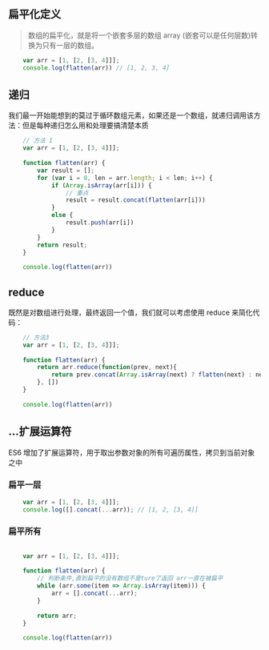 ## 扁平化定义
> 数组的扁平化，就是将一个嵌套多层的数组 array (嵌套可以是任何层数)转换为只有一层的数组。

```js
    var arr = [1, [2, [3, 4]]];
    console.log(flatten(arr)) // [1, 2, 3, 4]
```
## 递归

我们最一开始能想到的莫过于循环数组元素，如果还是一个数组，就递归调用该方法：但是每种递归怎么用和处理要搞清楚本质

```js
    // 方法 1
    var arr = [1, [2, [3, 4]]];
    
    function flatten(arr) {
        var result = [];
        for (var i = 0, len = arr.length; i < len; i++) {
            if (Array.isArray(arr[i])) {
                // 重点
                result = result.concat(flatten(arr[i]))
            }
            else {
                result.push(arr[i])
            }
        }
        return result;
    }
    
    console.log(flatten(arr))
```
## reduce

既然是对数组进行处理，最终返回一个值，我们就可以考虑使用 reduce 来简化代码：
```js
    // 方法3
    var arr = [1, [2, [3, 4]]];
    
    function flatten(arr) {
        return arr.reduce(function(prev, next){
            return prev.concat(Array.isArray(next) ? flatten(next) : next)
        }, [])
    }
    
    console.log(flatten(arr))
```
## ...扩展运算符

ES6 增加了扩展运算符，用于取出参数对象的所有可遍历属性，拷贝到当前对象之中

### 扁平一层

```js
    var arr = [1, [2, [3, 4]]];
    console.log([].concat(...arr)); // [1, 2, [3, 4]]
```

### 扁平所有

```js
  
    var arr = [1, [2, [3, 4]]];
    
    function flatten(arr) {
        // 判断条件,直到扁平的没有数组不是ture了返回 arr一直在被扁平
        while (arr.some(item => Array.isArray(item))) {
            arr = [].concat(...arr);
        }
    
        return arr;
    }
   
    console.log(flatten(arr))
```

